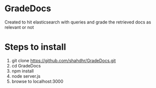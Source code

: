 # GradeDocs
Created to hit elasticsearch with queries and grade the retrieved docs as relevant or not

# Steps to install

1. git clone https://github.com/shahdhr/GradeDocs.git
2. cd GradeDocs
3. npm install
4. node server.js
5. browse to localhost:3000
